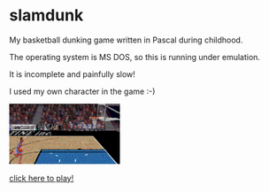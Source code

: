 # slamdunk

My basketball dunking game written in Pascal during childhood.

The operating system is MS DOS, so this is running under emulation.

It is incomplete and painfully slow!

I used my own character in the game :-)

<img src="slamdunk.png" style="width:200px;"/>

[click here to play!](https://blaisetine.github.io/slamdunk)

